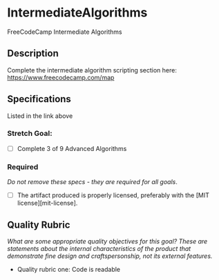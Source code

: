 # IntermediateAlgorithms
FreeCodeCamp Intermediate Algorithms

## Description

Complete the intermediate algorithm scripting section here:
https://www.freecodecamp.com/map


## Specifications

Listed in the link above

### Stretch Goal:
 - [ ] Complete 3 of 9 Advanced Algorithms

### Required

_Do not remove these specs - they are required for all goals_.

- [ ] The artifact produced is properly licensed, preferably with the [MIT license][mit-license].

## Quality Rubric

_What are some appropriate quality objectives for this goal? These are statements about the internal characteristics of the product that demonstrate fine design and craftspersonship, not its external features._

- Quality rubric one: Code is readable
